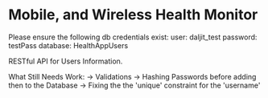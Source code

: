 # Mobile, and Wireless Health Monitor
Please ensure the following db credentials exist:
user: daljit_test
password: testPass
database: HealthAppUsers

RESTful API for Users Information.

What Still Needs Work: 
  -> Validations
  -> Hashing Passwords before adding then to the Database
  -> Fixing the the 'unique' constraint for the 'username'
